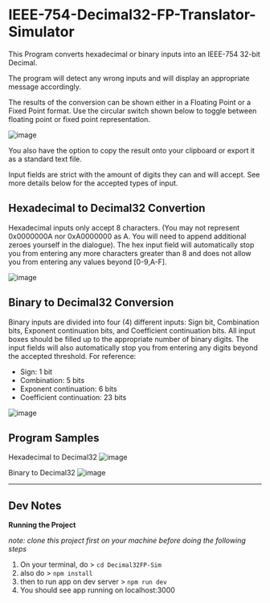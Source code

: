 # IEEE-754-Decimal32-FP-Translator-Simulator
This Program converts hexadecimal or binary inputs into an IEEE-754 32-bit Decimal. 

The program will detect any wrong inputs and will display an appropriate message accordingly.

The results of the conversion can be shown either in a Floating Point or a Fixed Point format. Use the circular switch shown below to toggle between floating point or fixed point representation.

![image](https://user-images.githubusercontent.com/104754302/231960331-a71b5a57-da76-42b4-8d15-205271d2f90b.png)

You also have the option to copy the result onto your clipboard or export it as a standard text file. 

Input fields are strict with the amount of digits they can and will accept. See more details below for the accepted types of input.

## Hexadecimal to Decimal32 Convertion
Hexadecimal inputs only accept 8 characters. (You may not represent 0x0000000A  nor 0xA0000000 as A. You will need to append additional zeroes yourself in the dialogue). The hex input field will automatically stop you from entering any more characters greater than 8 and does not allow you from entering any values beyond [0-9,A-F].

![image](https://user-images.githubusercontent.com/104754302/231958928-e323da27-0051-4cc4-8d43-fd32471152bd.png)


## Binary to Decimal32 Conversion
Binary inputs are divided into four (4) different inputs: Sign bit, Combination bits, Exponent continuation bits, and Coefficient continuation bits. All input boxes should be filled up to the appropriate number of binary digits. The input fields will also automatically stop you from entering any digits beyond the accepted threshold. For reference:

- Sign: 1 bit
- Combination: 5 bits
- Exponent continuation: 6 bits
- Coefficient continuation: 23 bits

![image](https://user-images.githubusercontent.com/104754302/231959252-86600630-bf89-4ecb-a37f-aa710773d500.png)

## Program Samples
Hexadecimal to Decimal32
![image](https://user-images.githubusercontent.com/104754302/231959569-64dec940-c1c7-48d2-ad2b-ce8d51350e9f.png)

Binary to Decimal32
![image](https://user-images.githubusercontent.com/104754302/231960163-f5c52d43-57b2-472a-b9d2-b9a028e351bf.png)

---
## Dev Notes

**Running the Project**

*note: clone this project first on your machine before doing the following steps*
1. On your terminal, do > `cd Decimal32FP-Sim`
2. also do > `npm install`
3. then to run app on dev server > `npm run dev`  
4. You should see app running on localhost:3000

